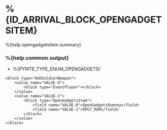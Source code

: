 # %{ID_ARRIVAL_BLOCK_OPENGADGETSITEM}

%{help.opengadgetsitem.summary}

### %{help.common.output}

-   %{PYRITE_TYPE_ENUM_OPENGADGETS}

```
<block type="AddSoldierWeapon">
    <value name="VALUE-0">
        <block type="EventPlayer"></block>
    </value>
    <value name="VALUE-1">
        <block type="OpenGadgetsItem">
            <field name="VALUE-0">OpenGadgetsRumney</field>
            <field name="VALUE-1">RPG7_RUM</field>
        </block>
    </value>
</block>
```